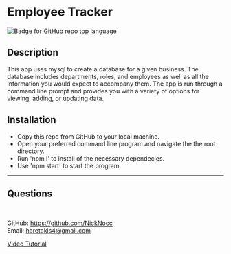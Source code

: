 # Employee Tracker
![Badge for GitHub repo top language](https://img.shields.io/github/languages/top/NickNocc/NH-Employee-Tracker?style=flat&logo=appveyor)
## Description
  
This app uses mysql to create a database for a given business. The database includes departments, roles, and employees as well as all the information you would expect to accompany them. The app is run through a command line prompt and provides you with a variety of options for viewing, adding, or updating data.


## Installation

* Copy this repo from GitHub to your local machine.
* Open your preferred command line program and navigate the the root directory.
* Run 'npm i' to install of the necessary dependecies.
* Use 'npm start' to start the program.
***

## Questions

 </br>
  
GitHub: https://github.com/NickNocc </br>
Email: haretakis4@gmail.com

[Video Tutorial](https://watch.screencastify.com/v/YminmlJ7K6RrkeNbKN41)